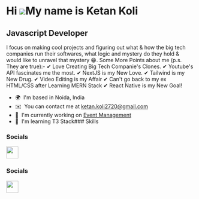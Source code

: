 Hi ![](https://user-images.githubusercontent.com/18350557/176309783-0785949b-9127-417c-8b55-ab5a4333674e.gif)My name is Ketan Koli
==================================================================================================================================

Javascript Developer
--------------------

I focus on making cool projects and figuring out what & how the big tech companies run their softwares, what logic and mystery do they hold & would like to unravel that mystery 😁. Some More Points about me (p.s. They are true):- ✔ Love Creating Big Tech Companie's Clones. ✔ Youtube's API fascinates me the most. ✔ NextJS is my New Love. ✔ Tailwind is my New Drug. ✔ Video Editing is my Affair ✔ Can't go back to my ex HTML/CSS after Learning MERN Stack ✔ React Native is my New Goal!

*   🌍  I'm based in Noida, India
*   ✉️  You can contact me at [ketan.koli2720@gmail.com](mailto:ketan.koli2720@gmail.com)
*   🚀  I'm currently working on [Event Management](http://https://event-management-blue.vercel.app/)
*   🧠  I'm learning T3 Stack### Skills
  
### Socials

<p align="left"> <a href="https://www.github.com/thatAwesomeKK" target="_blank" rel="noreferrer"> <picture> <source media="(prefers-color-scheme: dark)" srcset="https://raw.githubusercontent.com/danielcranney/readme-generator/main/public/icons/socials/github-dark.svg" /> <source media="(prefers-color-scheme: light)" srcset="https://raw.githubusercontent.com/danielcranney/readme-generator/main/public/icons/socials/github.svg" /> <img src="https://raw.githubusercontent.com/danielcranney/readme-generator/main/public/icons/socials/github.svg" width="32" height="32" /> </picture> </a></p>
                    
### Socials

<p align="left"> <a href="https://www.github.com/thatAwesomeKK" target="_blank" rel="noreferrer"> <picture> <source media="(prefers-color-scheme: dark)" srcset="https://raw.githubusercontent.com/danielcranney/readme-generator/main/public/icons/socials/github-dark.svg" /> <source media="(prefers-color-scheme: light)" srcset="https://raw.githubusercontent.com/danielcranney/readme-generator/main/public/icons/socials/github.svg" /> <img src="https://raw.githubusercontent.com/danielcranney/readme-generator/main/public/icons/socials/github.svg" width="32" height="32" /> </picture> </a></p>
